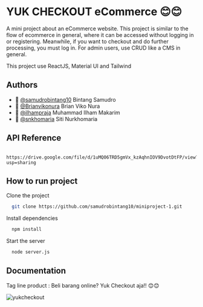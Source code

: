
# YUK CHECKOUT eCommerce  😊😊

A mini project about an eCommerce website. This project is similar to the flow of ecommerce in general, where it can be accessed without logging in or registering. Meanwhile, if you want to checkout and do further processing, you must log in. For admin users, use CRUD like a CMS in general.

This project use ReactJS, Material UI and Tailwind 


## Authors

- 🥇 [@samudrobintang10](https://github.com/samudrobintang10) Bintang Samudro
- 🥇 [@Brianvikonura](https://github.com/Brianvikonura) Brian Viko Nura
- 🥇 [@ilhampraja](https://github.com/ilhampraja) Muhammad Ilham Makarim
- 🥇 [@snkhomaria](https://github.com/snkhomaria) Siti Nurkhomaria


## API Reference


```
  https://drive.google.com/file/d/1uMQ06TRD5gmVx_kzAqhnIOV9DvotDtFP/view?usp=sharing
```

## How to run project

Clone the project

```bash
  git clone https://github.com/samudrobintang10/miniproject-1.git
```

Install dependencies

```bash
  npm install
```

Start the server

```bash
  node server.js
```


## Documentation

Tag line product : Beli barang online? Yuk Checkout aja!! 😊😊

![yukcheckout](https://github.com/user-attachments/assets/aaf6a43f-bafe-4298-a4f3-2d75ea965ea2)

